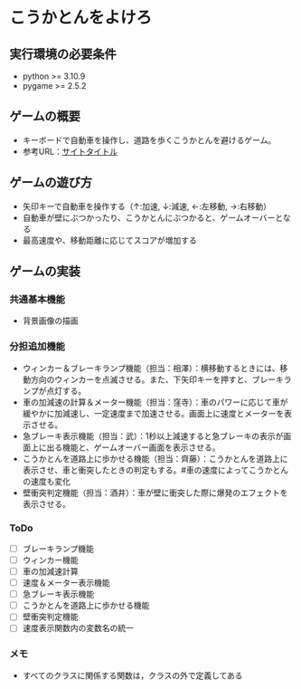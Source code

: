 # こうかとんをよけろ

## 実行環境の必要条件
* python >= 3.10.9
* pygame >= 2.5.2

## ゲームの概要
* キーボードで自動車を操作し、道路を歩くこうかとんを避けるゲーム。
* 参考URL：[サイトタイトル](https://www.hoge.com/)

## ゲームの遊び方
* 矢印キーで自動車を操作する（↑:加速, ↓:減速, ←:左移動, →:右移動）
* 自動車が壁にぶつかったり、こうかとんにぶつかると、ゲームオーバーとなる
* 最高速度や、移動距離に応じてスコアが増加する

## ゲームの実装
### 共通基本機能
* 背景画像の描画

### 分担追加機能
* ウィンカー＆ブレーキランプ機能（担当：相澤）：横移動するときには、移動方向のウィンカーを点滅させる。また、下矢印キーを押すと、ブレーキランプが点灯する。
* 車の加減速の計算＆メーター機能（担当：窪寺）：車のパワーに応じて車が緩やかに加減速し、一定速度まで加速させる。画面上に速度とメーターを表示させる。
* 急ブレーキ表示機能（担当：武）：1秒以上減速すると急ブレーキの表示が画面上に出る機能と、ゲームオーバー画面を表示させる。
* こうかとんを道路上に歩かせる機能（担当：齊藤）：こうかとんを道路上に表示させ、車と衝突したときの判定もする。#車の速度によってこうかとんの速度も変化
* 壁衝突判定機能（担当：酒井）：車が壁に衝突した際に爆発のエフェクトを表示させる。

### ToDo
- [ ] ブレーキランプ機能
- [ ] ウィンカー機能
- [ ] 車の加減速計算
- [ ] 速度＆メーター表示機能
- [ ] 急ブレーキ表示機能
- [ ] こうかとんを道路上に歩かせる機能
- [ ] 壁衝突判定機能
- [ ] 速度表示関数内の変数名の統一

### メモ
* すべてのクラスに関係する関数は，クラスの外で定義してある
